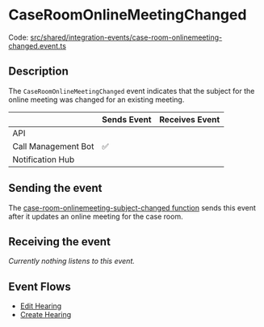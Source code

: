 # CaseRoomOnlineMeetingChanged

Code:
[src/shared/integration-events/case-room-onlinemeeting-changed.event.ts](../../../src/shared/integration-events/case-room-onlinemeeting-changed.event.ts)

## Description

The `CaseRoomOnlineMeetingChanged` event indicates that the subject for the online meeting was changed for an
existing meeting.

|                     | Sends Event | Receives Event |
| ------------------- | ----------- | -------------- |
| API                 |             |                |
| Call Management Bot | ✅          |                |
| Notification Hub    |             |                |

## Sending the event

The [case-room-onlinemeeting-subject-changed function](../../../src/call-management-bot/case-room-onlinemeeting-subject-changed/case-room-onlinemeeting-subject-changed.handler.ts)
sends this event after it updates an online meeting for the case room.

## Receiving the event

_Currently nothing listens to this event._

## Event Flows

- [Edit Hearing](../features/edit-hearing.md)
- [Create Hearing](../features/create-new-hearing.md)
